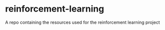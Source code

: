 # reinforcement-learning
A repo containing the resources used for the reinforcement learning project
